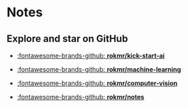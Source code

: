 # Notes


## Explore and star on GitHub

<div class="grid cards" markdown>

- [:fontawesome-brands-github: __rokmr/kick-start-ai__](https://github.com/rokmr/kick-start-ai)

- [:fontawesome-brands-github: __rokmr/machine-learning__](https://github.com/rokmr/machine-learning)

- [:fontawesome-brands-github: __rokmr/computer-vision__](https://github.com/rokmr/computer-vision)

- [:fontawesome-brands-github: __rokmr/notes__](https://github.com/rokmr/notes)

</div>





